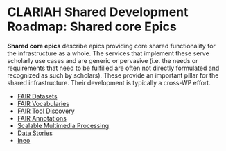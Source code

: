 # CLARIAH Shared Development Roadmap: Shared core Epics

**Shared core epics** describe epics providing core shared functionality
for the infrastructure as a whole. The services that implement these serve
scholarly use cases and are generic or pervasive (i.e. the needs or
requirements that need to be fulfilled are often not directly formulated and
recognized as such by scholars). These provide an important pillar for the
shared infrastructure. Their development is typically a cross-WP effort.

* [FAIR Datasets](fair-datasets.md)
* [FAIR Vocabularies](fair-vocabularies.md)
* [FAIR Tool Discovery](fair-tool-discovery.md)
* [FAIR Annotations](fair-annotations.md)
* [Scalable Multimedia Processing](processing.md)
* [Data Stories](data-stories.md)
* [Ineo](ineo.md)
